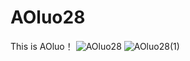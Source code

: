 # AOluo28
This is AOluo！
![AOluo28](https://github.com/XYiYiYiYiYiYiYi/AOluo28/assets/108056537/21c4f353-d893-4fc5-82fc-b6c4a7a16710)
![AOluo28(1)](https://github.com/XYiYiYiYiYiYiYi/AOluo28/assets/108056537/cd75a4c4-248e-4884-887b-d9cc0aa251e9)
